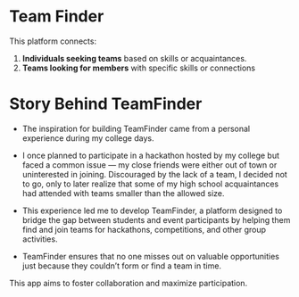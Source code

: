 # Team Finder

This platform connects:

1. **Individuals seeking teams** based on skills or acquaintances.
2. **Teams looking for members** with specific skills or connections

# Story Behind TeamFinder

* The inspiration for building TeamFinder came from a personal experience during my college days. 
* I once planned to participate in a hackathon hosted by my college but faced a common issue — my close friends were either out of town or uninterested in joining. Discouraged by the lack of a team, I decided not to go, only to later realize that some of my high school acquaintances had attended with teams smaller than the allowed size.

  
* This experience led me to develop TeamFinder, a platform designed to bridge the gap between students and event participants by helping them find and join teams for hackathons, competitions, and other group activities. 
* TeamFinder ensures that no one misses out on valuable opportunities just because they couldn’t form or find a team in time. 

This app aims to foster collaboration and maximize participation.

